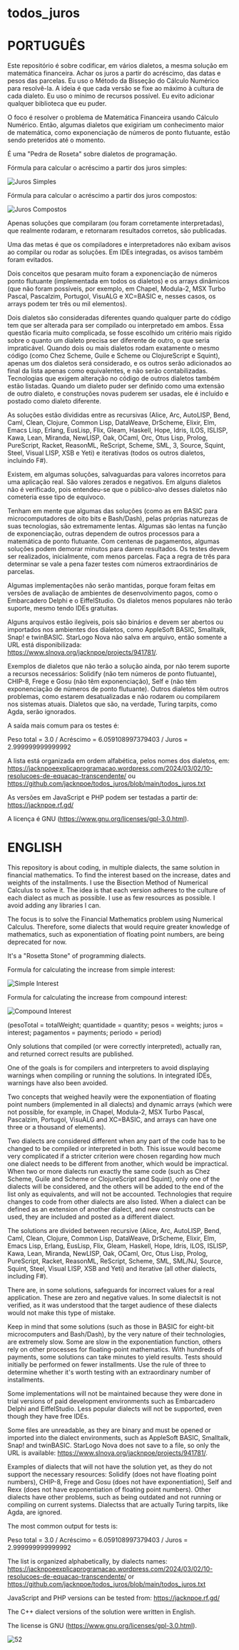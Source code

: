 # todos_juros

PORTUGUÊS
=========
Este repositório é sobre codificar, em vários dialetos, a mesma solução em matemática financeira. Achar os juros a partir do acréscimo, das datas e pesos das parcelas. Eu uso o Método da Bisseção do Cálculo Numérico para resolvê-la. A ideia é que cada versão se fixe ao máximo à cultura de cada dialeto. Eu uso o mínimo de recursos possível. Eu evito adicionar qualquer biblioteca que eu puder.

O foco é resolver o problema de Matemática Financeira usando Cálculo Numérico. Então, algumas dialetos que exigiriam um conhecimento maior de matemática, como exponenciação de números de ponto flutuante, estão sendo preteridos até o momento.

É uma "Pedra de Roseta" sobre dialetos de programação.

Fórmula para calcular o acréscimo a partir dos juros simples:

![Juros Simples](https://github.com/jacknpoe/todos_juros/blob/main/JurosSimples.jpg)

Fórmula para calcular o acréscimo a partir dos juros compostos:

![Juros Compostos](https://github.com/jacknpoe/todos_juros/blob/main/JurosCompostos.jpg)

Apenas soluções que compilaram (ou foram corretamente interpretadas), que realmente rodaram, e retornaram resultados corretos, são publicadas.

Uma das metas é que os compiladores e interpretadores não exibam avisos ao compilar ou rodar as soluções. Em IDEs integradas, os avisos também foram evitados. 

Dois conceitos que pesaram muito foram a exponenciação de números ponto flutuante (implementada em todos os dialetos) e os arrays dinâmicos (que não foram possíveis, por exemplo, em Chapel, Modula-2, MSX Turbo Pascal, Pascalzim, Portugol, VisuALG e XC=BASIC e, nesses casos, os arrays podem ter três ou mil elementos).

Dois dialetos são consideradas diferentes quando qualquer parte do código tem que ser alterada para ser compilado ou interpretado em ambos. Essa questão ficaria muito complicada, se fosse escolhido um critério mais rígido sobre o quanto um dialeto precisa ser diferente de outro, o que seria impraticável. Quando dois ou mais dialetos rodam exatamente o mesmo código (como Chez Scheme, Guile e Scheme ou ClojureScript e Squint), apenas um dos dialetos será considerado, e os outros serão adicionados ao final da lista apenas como equivalentes, e não serão contabilizadas. Tecnologias que exigem alteração no código de outros dialetos também estão listadas. Quando um dialeto puder ser definido como uma extensão de outro dialeto, e construções novas puderem ser usadas, ele é incluído e postado como dialeto diferente.

As soluções estão divididas entre as recursivas (Alice, Arc, AutoLISP, Bend, Caml, Clean, Clojure, Common Lisp, DataWeave, DrScheme, Elixir, Elm, Emacs Lisp, Erlang, EusLisp, Flix, Gleam, Haskell, Hope, Idris, ILOS, ISLISP, Kawa, Lean, Miranda, NewLISP, Oak, OCaml, Orc, Otus Lisp, Prolog, PureScript, Racket, ReasonML, ReScript, Scheme, SML, 3, Source, Squint, Steel, Visual LISP, XSB e Yeti) e iterativas (todos os outros dialetos, incluindo F#).

Existem, em algumas soluções, salvaguardas para valores incorretos para uma aplicação real. São valores zerados e negativos. Em alguns dialetos não é verificado, pois entendeu-se que o público-alvo desses dialetos não cometeria esse tipo de equívoco.

Tenham em mente que algumas das soluções (como as em BASIC para microcomputadores de oito bits e Bash/Dash), pelas próprias naturezas de suas tecnologias, são extremamente lentas. Algumas são lentas na função de exponenciação, outras dependem de outros processos para a matemática de ponto flutuante. Com centenas de pagamentos, algumas soluções podem demorar minutos para darem resultados. Os testes devem ser realizados, inicialmente, com menos parcelas. Faça a regra de três para determinar se vale a pena fazer testes com números extraordinários de parcelas.

Algumas implementações não serão mantidas, porque foram feitas em versões de avaliação de ambientes de desenvolvimento pagos, como o Embarcadero Delphi e o EiffelStudio. Os dialetos menos populares não terão suporte, mesmo tendo IDEs gratuitas.

Alguns arquivos estão ilegíveis, pois são binários e devem ser abertos ou importados nos ambientes dos dialetos, como AppleSoft BASIC, Smalltalk, Snap! e twinBASIC. StarLogo Nova não salva em arquivo, então somente a URL está disponibilizada: https://www.slnova.org/jacknpoe/projects/941781/.

Exemplos de dialetos que não terão a solução ainda, por não terem suporte a recursos necessários: Solidify (não tem números de ponto flutuante), CHIP-8, Frege e Gosu (não têm exponenciação), Self e (não têm exponenciação de números de ponto flutuante). Outros dialetos têm outros problemas, como estarem desatualizadas e não rodarem ou compilarem nos sistemas atuais. Dialetos que são, na verdade, Turing tarpits, como Agda, serão ignorados.

A saída mais comum para os testes é:

Peso total = 3.0 / Acréscimo = 6.059108997379403 / Juros = 2.999999999999992

A lista está organizada em ordem alfabética, pelos nomes dos dialetos, em: https://jacknpoeexplicaprogramacao.wordpress.com/2024/03/02/10-resolucoes-de-equacao-transcendente/ ou https://github.com/jacknpoe/todos_juros/blob/main/todos_juros.txt

As versões em JavaScript e PHP podem ser testadas a partir de: https://jacknpoe.rf.gd/

A licença é GNU (https://www.gnu.org/licenses/gpl-3.0.html).

ENGLISH
=======
This repository is about coding, in multiple dialects, the same solution in financial mathematics. To find the interest based on the increase, dates and weights of the installments. I use the Bisection Method of Numerical Calculus to solve it. The idea is that each version adheres to the culture of each dialect as much as possible. I use as few resources as possible. I avoid adding any libraries I can.

The focus is to solve the Financial Mathematics problem using Numerical Calculus. Therefore, some dialects ​​that would require greater knowledge of mathematics, such as exponentiation of floating point numbers, are being deprecated for now.

It's a "Rosetta Stone" of programming dialects.

Formula for calculating the increase from simple interest:

![Simple Interest](https://github.com/jacknpoe/todos_juros/blob/main/JurosSimples.jpg)

Formula for calculating the increase from compound interest:

![Compound Interest](https://github.com/jacknpoe/todos_juros/blob/main/JurosCompostos.jpg)

(pesoTotal = totalWeight; quantidade = quantity; pesos = weights; juros = interest; pagamentos = payments; periodo = period)

Only solutions that compiled (or were correctly interpreted), actually ran, and returned correct results are published.

One of the goals is for compilers and interpreters to avoid displaying warnings when compiling or running the solutions. In integrated IDEs, warnings have also been avoided.

Two concepts that weighed heavily were the exponentiation of floating point numbers (implemented in all dialects) and dynamic arrays (which were not possible, for example, in Chapel, Modula-2, MSX Turbo Pascal, Pascalzim, Portugol, VisuALG and XC=BASIC, and arrays can have one three or a thousand of elements).

Two dialects ​​are considered different when any part of the code has to be changed to be compiled or interpreted in both. This issue would become very complicated if a stricter criterion were chosen regarding how much one dialect needs to be different from another, which would be impractical. When two or more dialects ​​run exactly the same code (such as Chez Scheme, Guile and Scheme or ClojureScript and Squint), only one of the dialects ​​will be considered, and the others will be added to the end of the list only as equivalents, and will not be accounted. Technologies that require changes to code from other dialects ​​are also listed. When a dialect can be defined as an extension of another dialect, and new constructs can be used, they are included and posted as a different dialect.

The solutions are divided between recursive (Alice, Arc, AutoLISP, Bend, Caml, Clean, Clojure, Common Lisp, DataWeave, DrScheme, Elixir, Elm, Emacs Lisp, Erlang, EusLisp, Flix, Gleam, Haskell, Hope, Idris, ILOS, ISLISP, Kawa, Lean, Miranda, NewLISP, Oak, OCaml, Orc, Otus Lisp, Prolog, PureScript, Racket, ReasonML, ReScript, Scheme, SML, SML/NJ, Source, Squint, Steel, Visual LISP, XSB and Yeti) and iterative (all other dialects, including F#).

There are, in some solutions, safeguards for incorrect values ​​for a real application. These are zero and negative values. In some dialects ​​it is not verified, as it was understood that the target audience of these dialects ​​would not make this type of mistake.

Keep in mind that some solutions (such as those in BASIC for eight-bit microcomputers and Bash/Dash), by the very nature of their technologies, are extremely slow. Some are slow in the exponentiation function, others rely on other processes for floating-point mathematics. With hundreds of payments, some solutions can take minutes to yield results. Tests should initially be performed on fewer installments. Use the rule of three to determine whether it's worth testing with an extraordinary number of installments.

Some implementations will not be maintained because they were done in trial versions of paid development environments such as Embarcadero Delphi and EiffelStudio. Less popular dialects will not be supported, even though they have free IDEs.

Some files are unreadable, as they are binary and must be opened or imported into the dialect environments, such as AppleSoft BASIC, Smalltalk, Snap! and twinBASIC. StarLogo Nova does not save to a file, so only the URL is available: https://www.slnova.org/jacknpoe/projects/941781/.

Examples of dialects that will not have the solution yet, as they do not support the necessary resources: Solidify (does not have floating point numbers), CHIP-8, Frege and Gosu (does not have exponentiation), Self and Rexx (does not have exponentiation of floating point numbers). Other dialects ​​have other problems, such as being outdated and not running or compiling on current systems. Dialectss that are actually Turing tarpits, like Agda, are ignored.

The most common output for tests is:

Peso total = 3.0 / Acréscimo = 6.059108997379403 / Juros = 2.999999999999992

The list is organized alphabetically, by dialects names: https://jacknpoeexplicaprogramacao.wordpress.com/2024/03/02/10-resolucoes-de-equacao-transcendente/ or https://github.com/jacknpoe/todos_juros/blob/main/todos_juros.txt

JavaScript and PHP versions can be tested from: https://jacknpoe.rf.gd/

The C++ dialect versions of the solution were written in English.

The license is GNU (https://www.gnu.org/licenses/gpl-3.0.html).

![52](https://github.com/jacknpoe/todos_juros/blob/main/resolu%C3%A7%C3%B5es.jpg)
